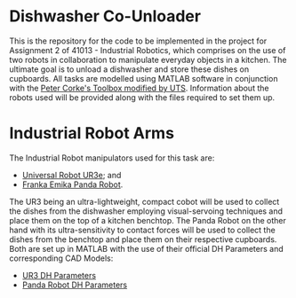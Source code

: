 # Dishwasher Co-Unloader

This is the repository for the code to be implemented in the project for Assignment 2 of 41013 - Industrial Robotics, which comprises on the use of two robots in collaboration to manipulate everyday objects in a kitchen.
The ultimate goal is to unload a dishwasher and store these dishes on cupboards. All tasks are modelled using MATLAB software in conjunction with the [Peter Corke's Toolbox modified by UTS](https://drive.google.com/file/d/1LIiJwiqPY4zTxIY6XEu7v6YEde-dq9xP/view?usp=sharing).
Information about the robots used will be provided along with the files required to set them up.

# Industrial Robot Arms

The Industrial Robot manipulators used for this task are:
- [Universal Robot UR3e](https://www.universal-robots.com/products/); and
- [Franka Emika Panda Robot](https://www.franka.de/).

The UR3 being an ultra-lightweight, compact cobot will be used to collect the dishes from the dishwasher employing visual-servoing techniques and place them on the top of a kitchen benchtop. The Panda Robot on the other hand with its ultra-sensitivity to contact forces will be used to collect the dishes from the benchtop and place them on their respective cupboards.
Both are set up in MATLAB with the use of their official DH Parameters and corresponding CAD Models:
- [UR3 DH Parameters](https://www.universal-robots.com/articles/ur/application-installation/dh-parameters-for-calculations-of-kinematics-and-dynamics/)
- [Panda Robot DH Parameters](https://frankaemika.github.io/docs/control_parameters.html#denavithartenberg-parameters)
